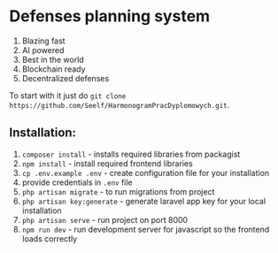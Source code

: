 # Defenses planning system

1. Blazing fast
2. AI powered
3. Best in the world
4. Blockchain ready
5. Decentralized defenses

To start with it just do `git clone https://github.com/Seelf/HarmonogramPracDyplomowych.git`.

## Installation:

1. `composer install` - installs required libraries from packagist
2. `npm install` - install required frontend libraries
3. `cp .env.example .env` - create configuration file for your installation
4. provide credentials in `.env` file
5. `php artisan migrate` - to run migrations from project
6. `php artisan key:generate` - generate laravel app key for your local installation
7. `php artisan serve` - run project on port 8000
8. `npm run dev` - run development server for javascript so the frontend loads correctly